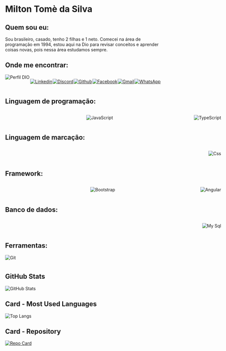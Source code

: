 # Milton Tomè da Silva

<div style="width:200px;heght:200px>

![](https://avatars.githubusercontent.com/u/13123465?v=4)

</div>

## Quem sou eu:

Sou brasileiro, casado, tenho 2 filhas e 1 neto. Comecei na área de programação em 1994,
estou aqui na Dio para revisar conceitos e aprender coisas novas, pois nessa área estudamos sempre.

## Onde me encontrar:

<div style="display: flex; justify-content:space-between;>

[![Perfil DIO](https://img.shields.io/badge/-Meu%20Perfil%20na%20DIO-30A3DC?style=for-the-badge)](https://web.dio.me/users/miltontsilva/)

[![Linkedin](https://img.shields.io/badge/linkedIn-002?style=for-the-badge&logo=linkedin&logoWidth=40)](https://www.linkedin.com/in/miltontsilva/)

[![Discord](https://img.shields.io/badge/Discord-000?style=for-the-badge&logo=discord)](https://www.discord.com/channels/miltontomedasilva/)

[![Github](https://img.shields.io/badge/github-001?style=for-the-badge&logo=github&logoWidth=40)](https://www.github.com/miltontsilva/)

[![Facebook](https://img.shields.io/badge/facebook-005?style=for-the-badge&logo=facebook&logoWidth=40)](https://www.facebook.com/miltontdsilva/)

[![Gmail](https://img.shields.io/badge/gmail-000?style=for-the-badge&logo=gmail&logoWidth=40)](mailto:miltontsilva@gmail.com)

[![WhatsApp](https://img.shields.io/badge/whatsapp-055?style=for-the-badge&logo=whatsapp&logoWidth=40)](https://wa.me/5511967079318)

</div>

## Linguagem de programação:

<div style="display: flex; justify-content:space-between; width:700px;>

![cSharp](https://img.shields.io/badge/c%23-000?style=for-the-badge&logo=c%23&logoWidth=40)

![JavaScript](https://img.shields.io/badge/javascript-000?style=for-the-badge&logo=javascript&logoWidth=40)

![TypeScript](https://img.shields.io/badge/TypeScript-000?style=for-the-badge&logo=typescript)

</div>

## Linguagem de marcação:

<div style="display: flex; justify-content:space-between; width:700px;>

![Html](https://img.shields.io/badge/html5-000?style=for-the-badge&logo=html5&logoWidth=40)

![Css](https://img.shields.io/badge/css3-000?style=for-the-badge&logo=css3&logoWidth=40)

</div>

## Framework:

<div style="display: flex; justify-content:space-between; width:700px;>

![.Net](https://img.shields.io/badge/.net-000?style=for-the-badge&logo=.net&logoWidth=40)

![Bootstrap](https://img.shields.io/badge/Bootstrap-000?style=for-the-badge&logo=Bootstrap&logoWidth=40)

![Angular](https://img.shields.io/badge/Angular-000?style=for-the-badge&logo=angular&logoColor=C3002F&logoWidth=40)

</div>

## Banco de dados:

<div style="display: flex; justify-content:space-between; width:700px;>

![Sql Server](https://img.shields.io/badge/Sql-000?style=for-the-badge&logo=Sql&logoWidth=40)

![My Sql](https://img.shields.io/badge/MySql-000?style=for-the-badge&logo=Bootstrap&logoWidth=40)

</div>

## Ferramentas:

<div style="display: flex; justify-content:space-between; width:700px;>

[![Git](https://img.shields.io/badge/Git-000?style=for-the-badge&logo=git&logoColor=E94D5F)](https://git-scm.com/doc)

</div>

## GitHub Stats

![GitHub Stats](https://github-readme-stats.vercel.app/api?username=miltontsilva&theme=transparent&bg_color=000&border_color=30A3DC&show_icons=true&icon_color=30A3DC&title_color=E94D5F&text_color=FFF)

## Card - Most Used Languages

![Top Langs](https://github-readme-stats-git-masterrstaa-rickstaa.vercel.app/api/top-langs/?username=miltontsilva&bg_color=000&border_color=30A3DC&title_color=E94D5F&text_color=FFF)

## Card - Repository

[![Repo Card](https://github-readme-stats.vercel.app/api/pin/?username=miltontsilva&repo=dio-lab-open-source&bg_color=000&border_color=30A3DC&show_icons=true&icon_color=30A3DC&title_color=E94D5F&text_color=FFF)](https://github.com/miltontsilva/roadmaps)
